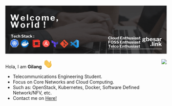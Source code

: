 ![](assets/Header.gif)

<a href="https://github.com/gilangvperdana/gilangvperdana">
  <img align="right" src="https://github-readme-stats.vercel.app/api?username=gilangvperdana&show_icons=true&bg_color=00000000" />
</a>

Hola,
I am **Gilang** <img src="https://raw.githubusercontent.com/gilangvperdana/gilangvperdana/main/assets/Hi.gif?raw=true" width="30">

- Telecommunications Engineering Student.
- Focus on Core Networks and Cloud Computing. 
- Such as: OpenStack, Kubernetes, Docker, Software Defined Network/NFV, etc.
- Contact me on [Here!][1]

[1]: https://gbesar.link
